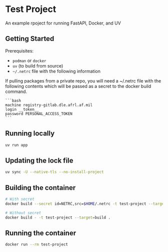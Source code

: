 # Test Project

An example rpoject for running FastAPI, Docker, and UV

## Getting Started

Prerequisites:

- `podman` or `docker`
- `uv` (to build from source)
- `~/.netrc` file with the following information

If pulling packages from a private repo, you will need a ~/.netrc file with the following contents which will be passed as a secret to the docker build command.

    ```bash
    machine registry-gitlab.dle.afrl.af.mil
    login __token__
    password PERSONAL_ACCESS_TOKEN
    ```

## Running locally
```bash
uv run app
```

## Updating the lock file

```bash
uv sync -U --native-tls --no-install-project
```

## Building the container

```bash
# With secret
docker build --secret id=NETRC,src=$HOME/.netrc -t test-project --target=build .

# Without secret
docker build - -t test-project --target=build .
```

## Running the container

```bash
docker run --rm test-project
```
